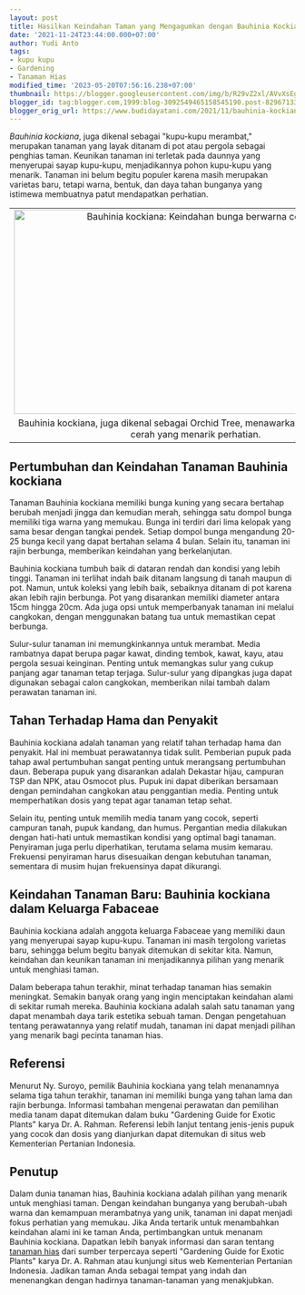 ```yaml
---
layout: post
title: Hasilkan Keindahan Taman yang Mengagumkan dengan Bauhinia Kockiana
date: '2021-11-24T23:44:00.000+07:00'
author: Yudi Anto
tags:
- kupu kupu
- Gardening
- Tanaman Hias
modified_time: '2023-05-20T07:56:16.238+07:00'
thumbnail: https://blogger.googleusercontent.com/img/b/R29vZ2xl/AVvXsEgAwzCay5vGsHHPzz7_wzby1DC-bPN9k2wKLMsH70d44KexlWC_HfFQP85NLT1uBQ_vmbvuLC1DLWBHpnk20PgDB2Mx7YnbNJYLinkWhWHTD3GWUjPuuCjgISI0_LbxLi8rvjcawyRATHjMV8B1gJKo_NCn4Ya13YwKYwONPIGQOXolGQ007MbqbmiDzA/s72-w640-c-h360/Bauhinia%20kockiana.jpg
blogger_id: tag:blogger.com,1999:blog-3092549465158545190.post-8296713301451599231
blogger_orig_url: https://www.budidayatani.com/2021/11/bauhinia-kockiana-si-kupu-kupu-yang.html
---
```


<p><i>Bauhinia kockiana</i>, juga dikenal sebagai "kupu-kupu merambat," merupakan tanaman yang layak ditanam di pot atau pergola sebagai penghias taman. Keunikan tanaman ini terletak pada daunnya yang menyerupai sayap kupu-kupu, menjadikannya pohon kupu-kupu yang menarik. Tanaman ini belum begitu populer karena masih merupakan varietas baru, tetapi warna, bentuk, dan daya tahan bunganya yang istimewa membuatnya patut mendapatkan perhatian.</p><table align="center" cellpadding="0" cellspacing="0" class="tr-caption-container" style="margin-left: auto; margin-right: auto;"><tbody><tr><td style="text-align: center;"><a href="https://blogger.googleusercontent.com/img/b/R29vZ2xl/AVvXsEgAwzCay5vGsHHPzz7_wzby1DC-bPN9k2wKLMsH70d44KexlWC_HfFQP85NLT1uBQ_vmbvuLC1DLWBHpnk20PgDB2Mx7YnbNJYLinkWhWHTD3GWUjPuuCjgISI0_LbxLi8rvjcawyRATHjMV8B1gJKo_NCn4Ya13YwKYwONPIGQOXolGQ007MbqbmiDzA/s2133/Bauhinia%20kockiana.jpg" imageanchor="1" style="margin-left: auto; margin-right: auto;"><img alt="Bauhinia kockiana: Keindahan bunga berwarna cerah" border="0" data-original-height="1200" data-original-width="2133" height="360" src="https://blogger.googleusercontent.com/img/b/R29vZ2xl/AVvXsEgAwzCay5vGsHHPzz7_wzby1DC-bPN9k2wKLMsH70d44KexlWC_HfFQP85NLT1uBQ_vmbvuLC1DLWBHpnk20PgDB2Mx7YnbNJYLinkWhWHTD3GWUjPuuCjgISI0_LbxLi8rvjcawyRATHjMV8B1gJKo_NCn4Ya13YwKYwONPIGQOXolGQ007MbqbmiDzA/w640-h360/Bauhinia%20kockiana.jpg" title="Bauhinia kockiana: Pesona Bunga Berwarna Cerah" width="640" /></a></td></tr><tr><td class="tr-caption" style="text-align: center;">Bauhinia kockiana, juga dikenal sebagai Orchid Tree, menawarkan bunga berwarna cerah yang menarik perhatian.</td></tr></tbody></table><h2>Pertumbuhan dan Keindahan Tanaman Bauhinia kockiana</h2><p>Tanaman Bauhinia kockiana memiliki bunga kuning yang secara bertahap berubah menjadi jingga dan kemudian merah, sehingga satu dompol bunga memiliki tiga warna yang memukau. Bunga ini terdiri dari lima kelopak yang sama besar dengan tangkai pendek. Setiap dompol bunga mengandung 20-25 bunga kecil yang dapat bertahan selama 4 bulan. Selain itu, tanaman ini rajin berbunga, memberikan keindahan yang berkelanjutan.</p><p>Bauhinia kockiana tumbuh baik di dataran rendah dan kondisi yang lebih tinggi. Tanaman ini terlihat indah baik ditanam langsung di tanah maupun di pot. Namun, untuk koleksi yang lebih baik, sebaiknya ditanam di pot karena akan lebih rajin berbunga. Pot yang disarankan memiliki diameter antara 15cm hingga 20cm. Ada juga opsi untuk memperbanyak tanaman ini melalui cangkokan, dengan menggunakan batang tua untuk memastikan cepat berbunga.</p><p>Sulur-sulur tanaman ini memungkinkannya untuk merambat. Media rambatnya dapat berupa pagar kawat, dinding tembok, kawat, kayu, atau pergola sesuai keinginan. Penting untuk memangkas sulur yang cukup panjang agar tanaman tetap terjaga. Sulur-sulur yang dipangkas juga dapat digunakan sebagai calon cangkokan, memberikan nilai tambah dalam perawatan tanaman ini.</p><h2>Tahan Terhadap Hama dan Penyakit</h2><p>Bauhinia kockiana adalah tanaman yang relatif tahan terhadap hama dan penyakit. Hal ini membuat perawatannya tidak sulit. Pemberian pupuk pada tahap awal pertumbuhan sangat penting untuk merangsang pertumbuhan daun. Beberapa pupuk yang disarankan adalah Dekastar hijau, campuran TSP dan NPK, atau Osmocot plus. Pupuk ini dapat diberikan bersamaan dengan pemindahan cangkokan atau penggantian media. Penting untuk memperhatikan dosis yang tepat agar tanaman tetap sehat.</p><p>Selain itu, penting untuk memilih media tanam yang cocok, seperti campuran tanah, pupuk kandang, dan humus. Pergantian media dilakukan dengan hati-hati untuk memastikan kondisi yang optimal bagi tanaman. Penyiraman juga perlu diperhatikan, terutama selama musim kemarau. Frekuensi penyiraman harus disesuaikan dengan kebutuhan tanaman, sementara di musim hujan frekuensinya dapat dikurangi.</p><h2>Keindahan Tanaman Baru: Bauhinia kockiana dalam Keluarga Fabaceae</h2><p>Bauhinia kockiana adalah anggota keluarga Fabaceae yang memiliki daun yang menyerupai sayap kupu-kupu. Tanaman ini masih tergolong varietas baru, sehingga belum begitu banyak ditemukan di sekitar kita. Namun, keindahan dan keunikan tanaman ini menjadikannya pilihan yang menarik untuk menghiasi taman.</p><p>Dalam beberapa tahun terakhir, minat terhadap tanaman hias semakin meningkat. Semakin banyak orang yang ingin menciptakan keindahan alami di sekitar rumah mereka. Bauhinia kockiana adalah salah satu tanaman yang dapat menambah daya tarik estetika sebuah taman. Dengan pengetahuan tentang perawatannya yang relatif mudah, tanaman ini dapat menjadi pilihan yang menarik bagi pecinta tanaman hias.</p><h2>Referensi</h2><p>Menurut Ny. Suroyo, pemilik Bauhinia kockiana yang telah menanamnya selama tiga tahun terakhir, tanaman ini memiliki bunga yang tahan lama dan rajin berbunga. Informasi tambahan mengenai perawatan dan pemilihan media tanam dapat ditemukan dalam buku "Gardening Guide for Exotic Plants" karya Dr. A. Rahman. Referensi lebih lanjut tentang jenis-jenis pupuk yang cocok dan dosis yang dianjurkan dapat ditemukan di situs web Kementerian Pertanian Indonesia.</p><h2>Penutup</h2><p>Dalam dunia tanaman hias, Bauhinia kockiana adalah pilihan yang menarik untuk menghiasi taman. Dengan keindahan bunganya yang berubah-ubah warna dan kemampuan merambatnya yang unik, tanaman ini dapat menjadi fokus perhatian yang memukau. Jika Anda tertarik untuk menambahkan keindahan alami ini ke taman Anda, pertimbangkan untuk menanam Bauhinia kockiana. Dapatkan lebih banyak informasi dan saran tentang <a href="https://www.budidayatani.com/search/label/Tanaman%20Hias">tanaman hias</a> dari sumber terpercaya seperti "Gardening Guide for Exotic Plants" karya Dr. A. Rahman atau kunjungi situs web Kementerian Pertanian Indonesia. Jadikan taman Anda sebagai tempat yang indah dan menenangkan dengan hadirnya tanaman-tanaman yang menakjubkan.</p>